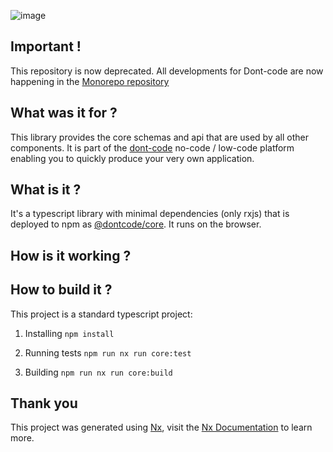 ![image](https://dont-code.net/assets/logo-shadow-squared.png)

## Important !
This repository is now deprecated. All developments for Dont-code are now happening in the [Monorepo repository](https://github.com/dont-code/monorepo)

## What was it for ?

This library provides the core schemas and api that are used by all other components.
It is part of the [dont-code](https://dont-code.net) no-code / low-code platform enabling you to quickly produce your very own application.

## What is it ?
It's a typescript library with minimal dependencies (only rxjs) that is deployed to npm as  [@dontcode/core](https://www.npmjs.com/package/@dontcode/core).
It runs on the browser.
## How is it working ?

## How to build it ?
This project is a standard typescript project:

1. Installing
   `npm install`

2. Running tests
`npm run nx run core:test `

3. Building 
`npm run nx run core:build`

## Thank you

This project was generated using [Nx](https://nx.dev), visit the [Nx Documentation](https://nx.dev/angular) to learn more.
